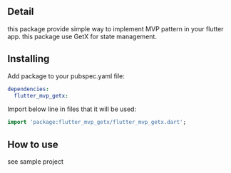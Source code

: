 <!-- 
This README describes the package. If you publish this package to pub.dev,
this README's contents appear on the landing page for your package.

For information about how to write a good package README, see the guide for
[writing package pages](https://dart.dev/guides/libraries/writing-package-pages). 

For general information about developing packages, see the Dart guide for
[creating packages](https://dart.dev/guides/libraries/create-library-packages)
and the Flutter guide for
[developing packages and plugins](https://flutter.dev/developing-packages). 
-->

## Detail

this package provide simple way to implement MVP pattern in your flutter app.
this package use GetX for state management.

## Installing

Add package to your pubspec.yaml file:

```yaml
dependencies:
  flutter_mvp_getx:
```

Import below line in files that it will be used:

```dart
import 'package:flutter_mvp_getx/flutter_mvp_getx.dart';
```

## How to use

see sample project
